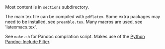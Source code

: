 Most content is in `sections` subdirectory.

The main tex file can be compiled with `pdflatex`.
Some extra packages may need to be installed, see `preamble.tex`.
Many macros are used, see 'latexmacs.tex'.

See `make.sh` for Pandoc compilation script. 
Makes use of the [Python Pandoc-Include Filter](https://pypi.org/project/pandoc-include/).
